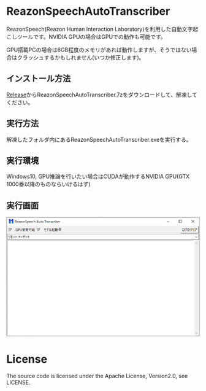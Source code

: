 # ReazonSpeechAutoTranscriber

ReazonSpeech(Reazon Human Interaction Laboratory)を利用した自動文字起こしツールです。NVIDIA GPUの場合はGPUでの動作も可能です。

GPU搭載PCの場合は6GB程度のメモリがあれば動作しますが、そうではない場合はクラッシュするかもしれません(いつか修正します)。

## インストール方法

[Release](https://github.com/Kotetsu0000/ReazonSpeechAutoTranscriber/releases)からReazonSpeechAutoTranscriber.7zをダウンロードして、解凍してください。

## 実行方法

解凍したフォルダ内にあるReazonSpeechAutoTranscriber.exeを実行する。

## 実行環境

Windows10, GPU推論を行いたい場合はCUDAが動作するNVIDIA GPU(GTX 1000番以降のものならいけるはず)

## 実行画面

![img.png](./img/img.png)

# License

The source code is licensed under the Apache License, Version2.0, see LICENSE.
